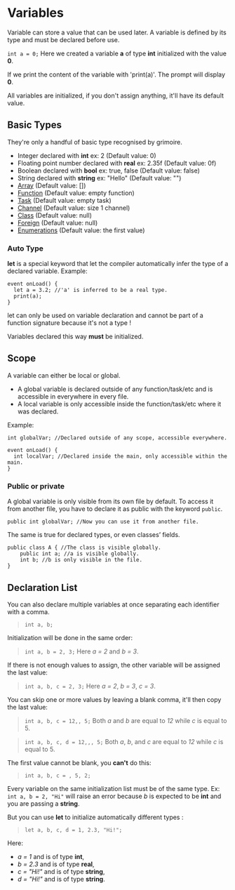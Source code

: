 # Variables

Variable can store a value that can be used later.
A variable is defined by its type and must be declared before use.

`int a = 0;`
Here we created a variable **a** of type **int** initialized with the value **0**.

If we print the content of the variable with 'print(a)'. The prompt will display **0**.

All variables are initialized, if you don't assign anything, it'll have its default value.

## Basic Types
They're only a handful of basic type recognised by grimoire.
* Integer declared with **int** ex: 2 (Default value: 0)
* Floating point number declared with **real** ex: 2.35f (Default value: 0f)
* Boolean declared with **bool** ex: true, false (Default value: false)
* String declared with **string** ex: "Hello" (Default value: "")
* [Array](#arrays) (Default value: [])
* [Function](#functions) (Default value: empty function)
* [Task](#tasks) (Default value: empty task)
* [Channel](#channels) (Default value: size 1 channel)
* [Class](#classes) (Default value: null)
* [Foreign](#foreign-types) (Default value: null)
* [Enumerations](#enumerations) (Default value: the first value)

### Auto Type
**let** is a special keyword that let the compiler automatically infer the type of a declared variable.
Example:
```grimoire
event onLoad() {
  let a = 3.2; //'a' is inferred to be a real type.
  print(a);
}
```
let can only be used on variable declaration and cannot be part of a function signature because it's not a type !

Variables declared this way **must** be initialized.

## Scope
A variable can either be local or global.
* A global variable is declared outside of any function/task/etc and is accessible in everywhere in every file.
* A local variable is only accessible inside the function/task/etc where it was declared.

Example:
```grimoire
int globalVar; //Declared outside of any scope, accessible everywhere.

event onLoad() {
  int localVar; //Declared inside the main, only accessible within the main.
}
```

### Public or private
A global variable is only visible from its own file by default.
To access it from another file, you have to declare it as public with the keyword `public`.
```grimoire
public int globalVar; //Now you can use it from another file.
```

The same is true for declared types, or even classes’ fields. 
```grimoire
public class A { //The class is visible globally.
    public int a; //a is visible globally.
    int b; //b is only visible in the file.
}
```

## Declaration List

You can also declare multiple variables at once separating each identifier with a comma.
> `int a, b;`

Initialization will be done in the same order:
> `int a, b = 2, 3;`
Here *a = 2* and *b = 3*.

If there is not enough values to assign, the other variable will be assigned the last value:
> `int a, b, c = 2, 3;`
Here *a = 2*, *b = 3*, *c = 3*.

You can skip one or more values by leaving a blank comma, it'll then copy the last value:

> `int a, b, c = 12,, 5;`
Both *a* and *b* are equal to *12* while *c* is equal to 5.

> `int a, b, c, d = 12,,, 5;`
Both *a*, *b*, and *c* are equal to *12* while *c* is equal to 5.

The first value cannot be blank, you **can't** do this:
> `int a, b, c = , 5, 2;`


Every variable on the same initialization list must be of the same type.
Ex: `int a, b = 2, "Hi"` will raise an error because *b* is expected to be **int** and you are passing a **string**.

But you can use **let** to initialize automatically different types :
> `let a, b, c, d = 1, 2.3, "Hi!";`

Here:
* *a = 1* and is of type **int**,
* *b = 2.3* and is of type **real**,
* *c = "Hi!"* and is of type **string**,
* *d = "Hi!"* and is of type **string**.